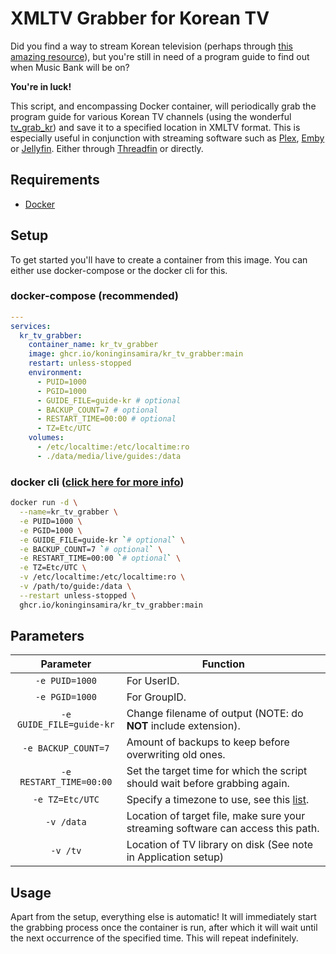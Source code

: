 # XMLTV Grabber for Korean TV
Did you find a way to stream Korean television (perhaps through [this amazing resource](https://github.com/iptv-org/iptv?tab=readme-ov-file#grouped-by-language)), but you're still in need of a program guide to find out when Music Bank will be on?

__You're in luck!__

This script, and encompassing Docker container, will periodically grab the program guide for various Korean TV channels (using the wonderful [tv_grab_kr](https://github.com/axfree/tv_grab_kr)) and save it to a specified location in XMLTV format. This is especially useful in conjunction with streaming software such as [Plex](https://www.plex.tv/), [Emby](https://emby.media/) or [Jellyfin](https://jellyfin.org/). Either through [Threadfin](https://github.com/Threadfin/Threadfin) or directly.

## Requirements
* [Docker](https://www.docker.com/)

## Setup
To get started you'll have to create a container from this image. You can either use docker-compose or the docker cli for this.

### docker-compose (recommended)

```yaml
---
services:
  kr_tv_grabber:
    container_name: kr_tv_grabber
    image: ghcr.io/koninginsamira/kr_tv_grabber:main
    restart: unless-stopped
    environment:
      - PUID=1000
      - PGID=1000
      - GUIDE_FILE=guide-kr # optional
      - BACKUP_COUNT=7 # optional
      - RESTART_TIME=00:00 # optional
      - TZ=Etc/UTC
    volumes:
      - /etc/localtime:/etc/localtime:ro
      - ./data/media/live/guides:/data
```

### docker cli ([click here for more info](https://docs.docker.com/engine/reference/commandline/cli/))

```bash
docker run -d \
  --name=kr_tv_grabber \
  -e PUID=1000 \
  -e PGID=1000 \
  -e GUIDE_FILE=guide-kr `# optional` \
  -e BACKUP_COUNT=7 `# optional` \
  -e RESTART_TIME=00:00 `# optional` \
  -e TZ=Etc/UTC \
  -v /etc/localtime:/etc/localtime:ro \
  -v /path/to/guide:/data \
  --restart unless-stopped \
  ghcr.io/koninginsamira/kr_tv_grabber:main
```

## Parameters
| Parameter | Function |
| :----: | --- |
| `-e PUID=1000` | For UserID. |
| `-e PGID=1000` | For GroupID. |
| `-e GUIDE_FILE=guide-kr` | Change filename of output (NOTE: do __NOT__ include extension). |
| `-e BACKUP_COUNT=7` | Amount of backups to keep before overwriting old ones. |
| `-e RESTART_TIME=00:00` | Set the target time for which the script should wait before grabbing again. |
| `-e TZ=Etc/UTC` | Specify a timezone to use, see this [list](https://en.wikipedia.org/wiki/List_of_tz_database_time_zones#List). |
| `-v /data` | Location of target file, make sure your streaming software can access this path. |
| `-v /tv` | Location of TV library on disk (See note in Application setup) |

## Usage
Apart from the setup, everything else is automatic! It will immediately start the grabbing process once the container is run, after which it will wait until the next occurrence of the specified time. This will repeat indefinitely.